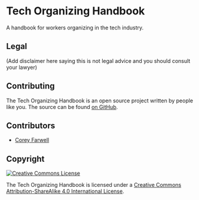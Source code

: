 # Tech Organizing Handbook

A handbook for workers organizing in the tech industry.

## Legal

(Add disclaimer here saying this is not legal advice and you should consult your lawyer)

## Contributing

The Tech Organizing Handbook is an open source project written by people like you. The source can be found [on GitHub][repo].

## Contributors

- [Corey Farwell](https://rwell.org)

## Copyright

[![Creative Commons License](https://i.creativecommons.org/l/by-sa/4.0/88x31.png)][cc-by-sa]

The Tech Organizing Handbook is licensed under a [Creative Commons Attribution-ShareAlike 4.0 International License][cc-by-sa].

[cc-by-sa]: http://creativecommons.org/licenses/by-sa/4.0/
[contributors]: ./contributors.md
[repo]: https://github.com/frewsxcv/organizers
